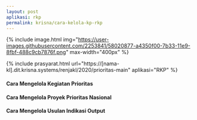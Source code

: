 ```yaml
---
layout: post
aplikasi: rkp
permalink: krisna/cara-kelola-kp-rkp
---
```


{% include image.html
    img="https://user-images.githubusercontent.com/2253841/58020877-a4350f00-7b33-11e9-8fbf-488c9cb7876f.png"
    max-width="400px"
    %}

{% include prasyarat.html 
    url="https://[nama-kl].dit.krisna.systems/renjakl/2020/prioritas-main"
    aplikasi="RKP"
%}

#### Cara Mengelola Kegiatan Prioritas

<object width="100%" height="500px" style="margin-bottom:2em;" data="/assets/dokumen/rkp/kelola-kp-rkp-2018-bappenas.pdf"></object>

#### Cara Mengelola Proyek Prioritas Nasional

<object width="100%" height="500px" style="margin-bottom:2em;" data="/assets/dokumen/rkp/kelola-ppn-rkp-2018-bappenas.pdf"></object>

#### Cara Mengelola Usulan Indikasi Output

<object width="100%" height="500px" style="margin-bottom:2em;" data="/assets/dokumen/rkp/kelola-usulan-indikasi-output-ppn-rkp-2018-bappenas.pdf"></object>